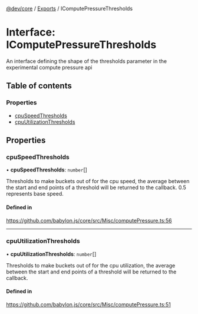 [@dev/core](../README.md) / [Exports](../modules.md) / IComputePressureThresholds

# Interface: IComputePressureThresholds

An interface defining the shape of the thresholds parameter in the experimental compute pressure api

## Table of contents

### Properties

- [cpuSpeedThresholds](IComputePressureThresholds.md#cpuspeedthresholds)
- [cpuUtilizationThresholds](IComputePressureThresholds.md#cpuutilizationthresholds)

## Properties

### cpuSpeedThresholds

• **cpuSpeedThresholds**: `number`[]

Thresholds to make buckets out of for the cpu speed, the average between the start and end points of a threshold will be returned to the callback.
0.5 represents base speed.

#### Defined in

https://github.com/babylon.js/core/src/Misc/computePressure.ts:56

___

### cpuUtilizationThresholds

• **cpuUtilizationThresholds**: `number`[]

Thresholds to make buckets out of for the cpu utilization, the average between the start and end points of a threshold will be returned to the callback.

#### Defined in

https://github.com/babylon.js/core/src/Misc/computePressure.ts:51
